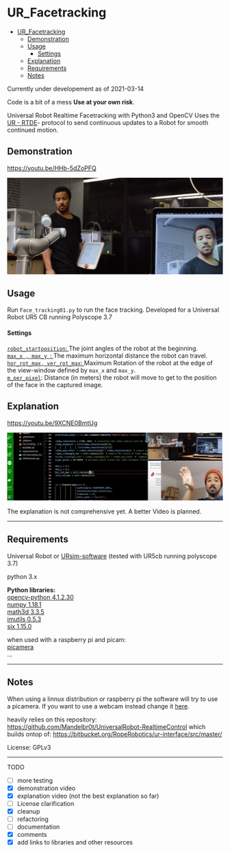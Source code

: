 # UR_Facetracking

- [UR_Facetracking](#ur_facetracking)
  - [Demonstration](#demonstration)
  - [Usage](#usage)
      - [Settings](#settings)
  - [Explanation](#explanation)
  - [Requirements](#requirements)
  - [Notes](#notes)

Currently under developement as of 2021-03-14

Code is a bit of a mess **Use at your own risk**. 


 Universal Robot Realtime Facetracking with Python3 and OpenCV
 Uses the [UR - RTDE](https://www.universal-robots.com/how-tos-and-faqs/how-to/ur-how-tos/real-time-data-exchange-rtde-guide-22229/)- protocol to send continuous updates to a Robot for smooth continued motion.

## Demonstration
https://youtu.be/HHb-5dZoPFQ

[![Universal Robot Realtime Face Tracking Python](UR_Facetracking_Demo.jpg)](https://youtu.be/HHb-5dZoPFQ)

## Usage

Run `Face_tracking01.py` to run the face tracking.
Developed for a Universal Robot UR5 CB running Polyscope 3.7

#### Settings

[ `robot_startposition`: ](https://github.com/robin-gdwl/UR_Facetracking/blob/95e271c1da55890cefa2645afeca3ea63f622a54/Face_tracking01.py#L35) The joint angles of the robot at the beginning.  
[`max_x , max_y `: ](https://github.com/robin-gdwl/UR_Facetracking/blob/95e271c1da55890cefa2645afeca3ea63f622a54/Face_tracking01.py#L53) The maximum horizontal distance the robot can travel.  
[`hor_rot_max, ver_rot_max`: ](https://github.com/robin-gdwl/UR_Facetracking/blob/95e271c1da55890cefa2645afeca3ea63f622a54/Face_tracking01.py#L55)Maximum Rotation of the robot at the edge of the view-window defined by `max_x` and `max_y`.  
[`m_per_pixel`](https://github.com/robin-gdwl/UR_Facetracking/blob/95e271c1da55890cefa2645afeca3ea63f622a54/Face_tracking01.py#L51): Distance (in meters) the robot will move to get to the position of the face in the captured image.  

## Explanation

https://youtu.be/9XCNE0BmtUg

[![Universal Robot Realtime Face Tracking Python](UR_Facetracking_Explanation.png)](https://youtu.be/9XCNE0BmtUg)

The explanation is not comprehensive yet. A better Video is planned.  
___

## Requirements

Universal Robot or [URsim-software](https://www.universal-robots.com/download/?option=45440#section16597) (tested with UR5cb running polyscope 3.7)

python 3.x

**Python libraries:**  
[opencv-python 4.1.2.30](https://pypi.org/project/opencv-python/)   
[numpy 1.18.1](https://numpy.org/)  
[math3d 3.3.5](https://gitlab.com/morlin/pymath3d)   
[imutils 0.5.3](https://github.com/jrosebr1/imutils)  
[six 1.15.0](https://pypi.org/project/six/)

when used with a raspberry pi and picam:  
[picamera](https://picamera.readthedocs.io/en/release-1.13/)  
...  
___

## Notes

When using a linnux distribution or raspberry pi the software will try to use a picamera. If you want to use a webcam instead change it [here](https://github.com/robin-gdwl/UR_Facetracking/blob/master/Face_tracking01.py#L26).

heavily relies on this repository:
https://github.com/Mandelbr0t/UniversalRobot-RealtimeControl
which builds ontop of:
https://bitbucket.org/RopeRobotics/ur-interface/src/master/

License: GPLv3
___

TODO
- [ ] more testing
- [x] demonstration video
- [x] explanation video  (not the best explanation so far)
- [ ] License clarification
- [x] cleanup
- [ ] refactoring
- [ ] documentation
- [x] comments
- [x] add links to libraries and other resources
